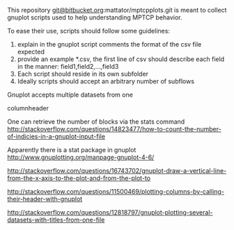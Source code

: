 This repository git@bitbucket.org:mattator/mptcpplots.git is meant to collect gnuplot scripts used to help understanding MPTCP behavior.

To ease their use, scripts should follow some guidelines:
1. explain in the gnuplot script comments the format of the csv file expected
2. provide an example *.csv, the first line of csv should describe each field in the manner: field1,field2,...,field3
3. Each script should reside in its own subfolder
4. Ideally scripts should accept an arbitrary number of subflows

Gnuplot accepts multiple datasets from one


columnheader

One can retrieve the number of blocks via the stats  command
http://stackoverflow.com/questions/14823477/how-to-count-the-number-of-indicies-in-a-gnuplot-input-file

Apparently there is a stat package in gnuplot
http://www.gnuplotting.org/manpage-gnuplot-4-6/

http://stackoverflow.com/questions/16743702/gnuplot-draw-a-vertical-line-from-the-x-axis-to-the-plot-and-from-the-plot-to

http://stackoverflow.com/questions/11500469/plotting-columns-by-calling-their-header-with-gnuplot


http://stackoverflow.com/questions/12818797/gnuplot-plotting-several-datasets-with-titles-from-one-file